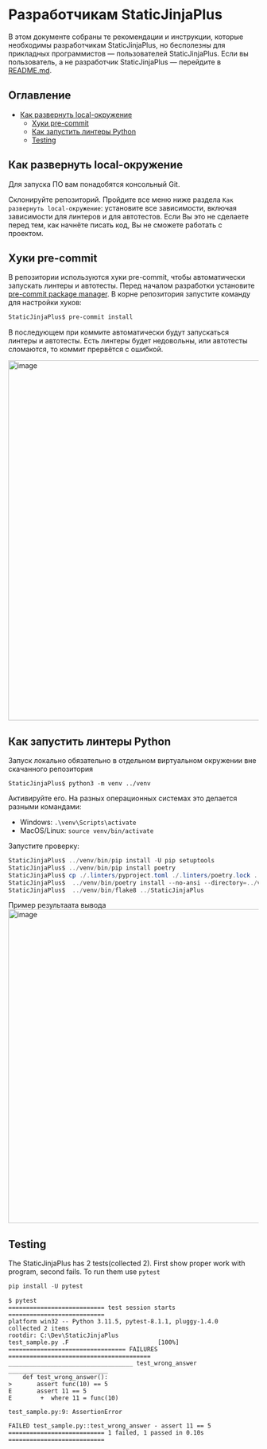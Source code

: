 # Разработчикам StaticJinjaPlus

В этом документе собраны те рекомендации и инструкции, которые необходимы разработчикам StaticJinjaPlus, но бесполезны для прикладных программистов — пользователей StaticJinjaPlus. Если вы пользователь, а не разработчик StaticJinjaPlus — перейдите в [README.md](https://github.com/MrDave/StaticJinjaPlus/blob/main/README.md).

## Оглавление

- [Как развернуть local-окружение](#Как-развернуть-local-окружение)
   - [Хуки pre-commit](#Хуки-pre-commit)
   - [Как запустить линтеры Python](#Как-запустить-линтеры-Python)
   - [Testing](#Testing)


## Как развернуть local-окружение

Для запуска ПО вам понадобятся консольный Git.

Склонируйте репозиторий. Пройдите все меню ниже раздела `Как развернуть local-окружение`: установите все зависимости, включая зависимости для линтеров и для автотестов. Если Вы это не сделаете перед тем, как начнёте писать код, Вы не сможете работать с проектом.



## Хуки pre-commit

В репозитории используются хуки pre-commit, чтобы автоматически запускать линтеры и автотесты. Перед началом разработки установите [pre-commit package manager](https://pre-commit.com).
В корне репозитория запустите команду для настройки хуков:

```PowerShell
StaticJinjaPlus$ pre-commit install
```

В последующем при коммите автоматически будут запускаться линтеры и автотесты. Есть линтеры будет недовольны, или автотесты сломаются, то коммит прервётся с ошибкой.

<img width="725" alt="image" src="https://github.com/SGKespace/StaticJinjaPlus/assets/55636018/9ce1b85c-fd69-45dd-9846-77c0fc2b3d22">



## Как запустить линтеры Python
Запуск локально обязательно в отдельном виртуальном окружении вне скачанного репозитория

```shell
StaticJinjaPlus$ python3 -m venv ../venv
```
  
Активируйте его. На разных операционных системах это делается разными командами:

- Windows: `.\venv\Scripts\activate`
- MacOS/Linux: `source venv/bin/activate`

Запустите проверку:

```PowerShell
StaticJinjaPlus$ ../venv/bin/pip install -U pip setuptools
StaticJinjaPlus$ ../venv/bin/pip install poetry
StaticJinjaPlus$ cp ./.linters/pyproject.toml ./.linters/poetry.lock ../venv/bin
StaticJinjaPlus$  ../venv/bin/poetry install --no-ansi --directory=../venv/bin
StaticJinjaPlus$  ../venv/bin/flake8 ../StaticJinjaPlus
```
Пример результаата вывода
<img width="632" alt="image" src="https://github.com/SGKespace/StaticJinjaPlus/assets/55636018/d652d97e-5265-4735-8730-5b9c83f1c24d">



## Testing

The StaticJinjaPlus has 2 tests(collected 2). First show proper work with program, second fails. To run them use `pytest`

```PowerShell
pip install -U pytest
```

```shell
$ pytest
=========================== test session starts ===========================
platform win32 -- Python 3.11.5, pytest-8.1.1, pluggy-1.4.0
collected 2 items
rootdir: C:\Dev\StaticJinjaPlus
test_sample.py .F                         [100%]
================================= FAILURES ========================================
___________________________________ test_wrong_answer ____________________________
    def test_wrong_answer():
>       assert func(10) == 5
E       assert 11 == 5
E        +  where 11 = func(10)

test_sample.py:9: AssertionError

FAILED test_sample.py::test_wrong_answer - assert 11 == 5
=========================== 1 failed, 1 passed in 0.10s ===========================
```
